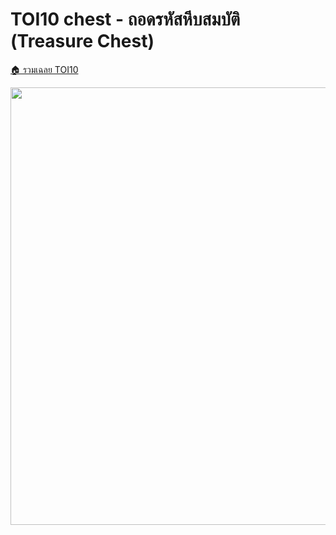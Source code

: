 <!-- @codegen_problem begin -->
# TOI10 chest - ถอดรหัสหีบสมบัติ (Treasure Chest)

[🏠 รวมเฉลย TOI10](../)

<img width="700" src="https://github.com/krist7599555/toi/assets/19445033/80c80822-7583-4bcd-a705-dae3eacdee85" />
<!-- @codegen_problem end -->
